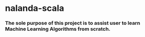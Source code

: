 # nalanda-scala
### The sole purpose of this project is to assist user to learn Machine Learning Algorithms  from scratch. 
